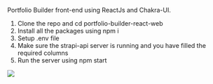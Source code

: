 Portfolio Builder front-end using ReactJs and Chakra-UI.

1. Clone the repo and cd portfolio-builder-react-web
2. Install all the packages using npm i
3. Setup .env file
4. Make sure the strapi-api server is running and you have filled the required columns
5. Run the server using npm start

![](layout_view.png)